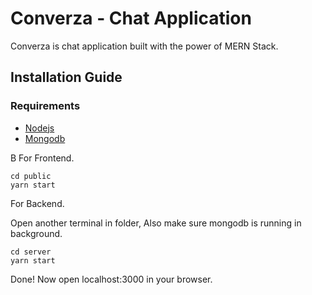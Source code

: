 # Converza - Chat Application 
Converza is chat application built with the power of MERN Stack.



## Installation Guide

### Requirements
- [Nodejs](https://nodejs.org/en/download)
- [Mongodb](https://www.mongodb.com/docs/manual/administration/install-community/)

B
For Frontend.
```shell
cd public
yarn start
```
For Backend.

Open another terminal in folder, Also make sure mongodb is running in background.
```shell
cd server
yarn start
```
Done! Now open localhost:3000 in your browser.


